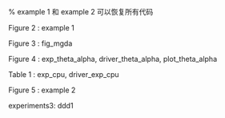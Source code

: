 % example 1 和 example 2 可以恢复所有代码

Figure 2 : example 1

Figure 3 : fig_mgda

Figure 4 : exp_theta_alpha, driver_theta_alpha, plot_theta_alpha

Table 1 : exp_cpu, driver_exp_cpu

Figure 5 : example 2

experiments3: ddd1
